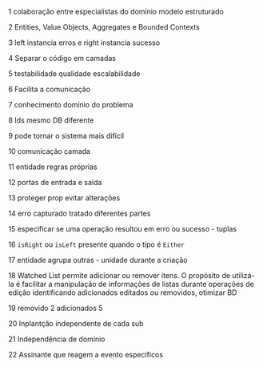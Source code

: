 
1 colaboração entre especialistas do domínio modelo estruturado

2 Entities, Value Objects, Aggregates e Bounded Contexts

3 left instancia erros e right instancia sucesso

4 Separar o código em camadas

5 testabilidade qualidade escalabilidade

6 Facilita a comunicação

7 conhecimento domínio do problema

8 Ids mesmo DB diferente

9 pode tornar o sistema mais difícil

10 comunicação camada

11 entidade regras próprias

12 portas de entrada e saída

13 proteger prop  evitar alterações

14 erro capturado tratado diferentes partes

15 especificar se uma operação resultou em erro ou sucesso - tuplas

16 `isRight` ou `isLeft` presente quando o tipo é `Either`

17 entidade agrupa outras - unidade durante a criação

18 Watched List permite adicionar ou remover itens. O propósito de utilizá-la é facilitar a manipulação de informações de listas durante operações de edição identificando adicionados editados ou removidos, otimizar BD

19 removido 2 adicionados 5

20 Inplantção independente de cada sub

21 Independência de domínio

22 Assinante que reagem a evento específicos
